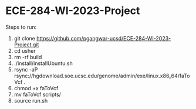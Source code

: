 # ECE-284-WI-2023-Project

Steps to run:
1. git clone https://github.com/pgangwar-ucsd/ECE-284-WI-2023-Project.git
2. cd usher
3. rm -rf build
4. ./install/installUbuntu.sh
5. rsync -aP rsync://hgdownload.soe.ucsc.edu/genome/admin/exe/linux.x86_64/faToVcf .
6. chmod +x faToVcf
7. mv faToVcf scripts/
8. source run.sh
